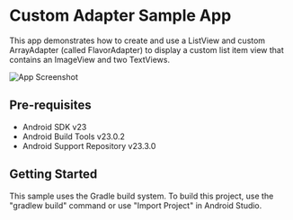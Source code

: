 Custom Adapter Sample App
============

This app demonstrates how to create and use a ListView and custom ArrayAdapter (called FlavorAdapter) to display a custom list item view that contains an ImageView and two TextViews.

![App Screenshot](http://lh3.googleusercontent.com/ZKdSHN5puyfe3SySFz9_ufbtFUihW90DEr5OXx8_sNsGSzblqIZkEZjrps0MMH_Z77ik_BEkKAzDk7968uM=s0#w=360&h=640)


Pre-requisites
--------------

- Android SDK v23
- Android Build Tools v23.0.2
- Android Support Repository v23.3.0

Getting Started
---------------

This sample uses the Gradle build system. To build this project, use the "gradlew build" command or use "Import Project" in Android Studio.

